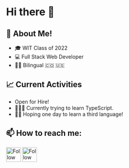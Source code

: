 # Hi there 👋


## :book: About Me!
- 🎓 WIT Class of 2022
- 💻 Full Stack Web Developer 
- 🤟🏼 Bilingual 🇨🇴 🇺🇸

## 📈 Current Activities 
- Open for Hire! 
- 🧑🏻‍💻 Currently trying to learn TypeScript.
- 🙏🏼 Hoping one day to learn a third language! 

## 📫 How to reach me:
[<img src="https://raw.githubusercontent.com/BryanBH/BryanBH/master/socials/linkedin.svg" height="40em" align="center" alt="Follow BryanBH on LinkedIn" title="Follow Raymo111 on LinkedIn"/>](https://www.linkedin.com/in/bryan-benjumea/)
[<img src="https://raw.githubusercontent.com/BryanBH/BryanBH/master/socials/instagram.svg" height="40em" align="center" alt="Follow BryanBH on Instagram" title="Follow Bryan on Instagram"/>](https://www.instagram.com/bryan_benjumea/)
<!--
**BryanBH/BryanBH** is a ✨ _special_ ✨ repository because its `README.md` (this file) appears on your GitHub profile.

Here are some ideas to get you started:

- 🔭 I’m currently working on ...
- 🌱 I’m currently learning ...
- 👯 I’m looking to collaborate on ...
- 🤔 I’m looking for help with ...
- 💬 Ask me about ...
- 📫 How to reach me: ...
- 😄 Pronouns: ...
- ⚡ Fun fact: ...
-->
